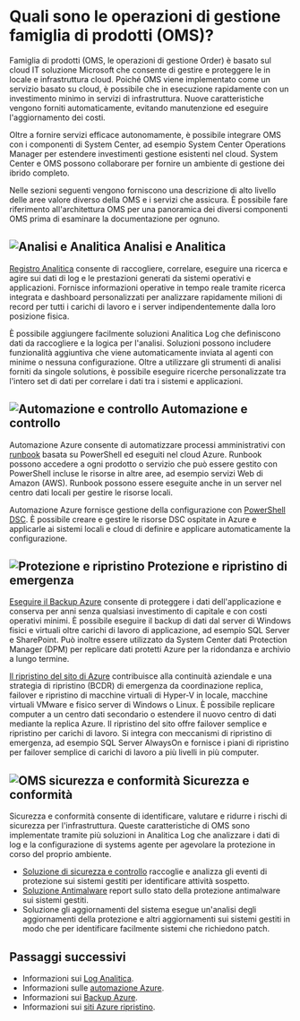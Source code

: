<properties
   pageTitle="Panoramica di gestione famiglia di prodotti (OMS) operazioni | Microsoft Azure"
   description="Famiglia di prodotti (OMS, le operazioni di gestione Order) è basato sul cloud IT soluzione Microsoft che consente di gestire e proteggere le in locale e infrastruttura cloud.  In questo articolo sono riportati i diversi servizi inclusi in OMS e vengono forniti collegamenti in base al contenuto dettagliato."
   services="operations-management-suite"
   documentationCenter=""
   authors="bwren"
   manager="jwhit"
   editor="tysonn" />
<tags
   ms.service="operations-management-suite"
   ms.devlang="na"
   ms.topic="get-started-article"
   ms.tgt_pltfrm="na"
   ms.workload="infrastructure-services"
   ms.date="10/24/2016"
   ms.author="bwren" />

# <a name="what-is-operations-management-suite-oms"></a>Quali sono le operazioni di gestione famiglia di prodotti (OMS)?

Famiglia di prodotti (OMS, le operazioni di gestione Order) è basato sul cloud IT soluzione Microsoft che consente di gestire e proteggere le in locale e infrastruttura cloud.  Poiché OMS viene implementato come un servizio basato su cloud, è possibile che in esecuzione rapidamente con un investimento minimo in servizi di infrastruttura.  Nuove caratteristiche vengono forniti automaticamente, evitando manutenzione ed eseguire l'aggiornamento dei costi.

Oltre a fornire servizi efficace autonomamente, è possibile integrare OMS con i componenti di System Center, ad esempio System Center Operations Manager per estendere investimenti gestione esistenti nel cloud.  System Center e OMS possono collaborare per fornire un ambiente di gestione dei ibrido completo.

Nelle sezioni seguenti vengono forniscono una descrizione di alto livello delle aree valore diverso della OMS e i servizi che assicura.  È possibile fare riferimento all'architettura OMS per una panoramica dei diversi componenti OMS prima di esaminare la documentazione per ognuno.


## <a name="insight-and-analyticsmediaoperations-management-suite-overviewicon-insight-analyticspng-insight-and-analytics"></a>![Analisi e Analitica](media/operations-management-suite-overview/icon-insight-analytics.png) Analisi e Analitica

[Registro Analitica](http://azure.microsoft.com/documentation/services/log-analytics) consente di raccogliere, correlare, eseguire una ricerca e agire sui dati di log e le prestazioni generati da sistemi operativi e applicazioni. Fornisce informazioni operative in tempo reale tramite ricerca integrata e dashboard personalizzati per analizzare rapidamente milioni di record per tutti i carichi di lavoro e i server indipendentemente dalla loro posizione fisica.

È possibile aggiungere facilmente soluzioni Analitica Log che definiscono dati da raccogliere e la logica per l'analisi.  Soluzioni possono includere funzionalità aggiuntiva che viene automaticamente inviata al agenti con minime o nessuna configurazione.  Oltre a utilizzare gli strumenti di analisi forniti da singole solutions, è possibile eseguire ricerche personalizzate tra l'intero set di dati per correlare i dati tra i sistemi e applicazioni.  


## <a name="automation--controlmediaoperations-management-suite-overviewicon-automation-controlpng-automation--control"></a>![Automazione e controllo](media/operations-management-suite-overview/icon-automation-control.png) Automazione e controllo

Automazione Azure consente di automatizzare processi amministrativi con [runbook](../automation/automation-runbook-types.md) basata su PowerShell ed eseguiti nel cloud Azure.  Runbook possono accedere a ogni prodotto o servizio che può essere gestito con PowerShell incluse le risorse in altre aree, ad esempio servizi Web di Amazon (AWS).  Runbook possono essere eseguite anche in un server nel centro dati locali per gestire le risorse locali.

Automazione Azure fornisce gestione della configurazione con [PowerShell DSC](../automation/automation-dsc-overview.md).  È possibile creare e gestire le risorse DSC ospitate in Azure e applicarle ai sistemi locali e cloud di definire e applicare automaticamente la configurazione.


## <a name="protection-and-recoverymediaoperations-management-suite-overviewicon-protection-recoverypng-protection-and-disaster-recovery"></a>![Protezione e ripristino](media/operations-management-suite-overview/icon-protection-recovery.png) Protezione e ripristino di emergenza

[Eseguire il Backup Azure](http://azure.microsoft.com/documentation/services/backup) consente di proteggere i dati dell'applicazione e conserva per anni senza qualsiasi investimento di capitale e con costi operativi minimi.  È possibile eseguire il backup di dati dal server di Windows fisici e virtuali oltre carichi di lavoro di applicazione, ad esempio SQL Server e SharePoint.  Può inoltre essere utilizzato da System Center dati Protection Manager (DPM) per replicare dati protetti Azure per la ridondanza e archivio a lungo termine.

[Il ripristino del sito di Azure](http://azure.microsoft.com/documentation/services/site-recovery) contribuisce alla continuità aziendale e una strategia di ripristino (BCDR) di emergenza da coordinazione replica, failover e ripristino di macchine virtuali di Hyper-V in locale, macchine virtuali VMware e fisico server di Windows o Linux. È possibile replicare computer a un centro dati secondario o estendere il nuovo centro di dati mediante la replica Azure. Il ripristino del sito offre failover semplice e ripristino per carichi di lavoro. Si integra con meccanismi di ripristino di emergenza, ad esempio SQL Server AlwaysOn e fornisce i piani di ripristino per failover semplice di carichi di lavoro a più livelli in più computer.


## <a name="oms-security-and-compliancemediaoperations-management-suite-overviewicon-security-compliancepng-security-and-compliance"></a>![OMS sicurezza e conformità](media/operations-management-suite-overview/icon-security-compliance.png) Sicurezza e conformità
Sicurezza e conformità consente di identificare, valutare e ridurre i rischi di sicurezza per l'infrastruttura.  Queste caratteristiche di OMS sono implementate tramite più soluzioni in Analitica Log che analizzare i dati di log e la configurazione di systems agente per agevolare la protezione in corso del proprio ambiente.

- [Soluzione di sicurezza e controllo](oms-security-getting-started.md ) raccoglie e analizza gli eventi di protezione sui sistemi gestiti per identificare attività sospetto.
- [Soluzione Antimalware](log-analytics-malware.md ) report sullo stato della protezione antimalware sui sistemi gestiti.  
- Soluzione gli aggiornamenti del sistema esegue un'analisi degli aggiornamenti della protezione e altri aggiornamenti sui sistemi gestiti in modo che per identificare facilmente sistemi che richiedono patch.


## <a name="next-steps"></a>Passaggi successivi
- Informazioni sui [Log Analitica](http://azure.microsoft.com/documentation/services/log-analytics).
- Informazioni sulle [automazione Azure](../automation/automation-intro.md).
- Informazioni sui [Backup Azure](http://azure.microsoft.com/documentation/services/backup).
- Informazioni sui [siti Azure ripristino](http://azure.microsoft.com/documentation/services/site-recovery).
